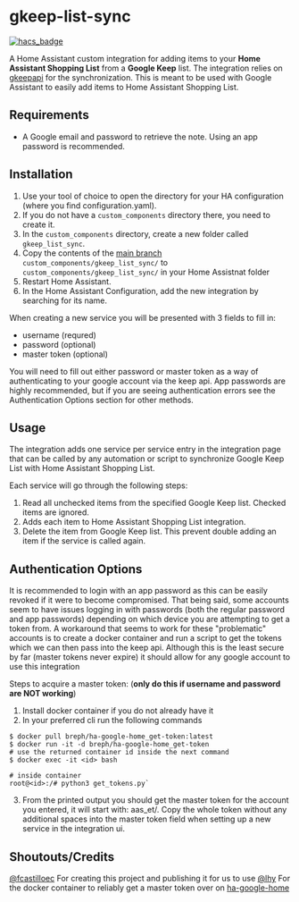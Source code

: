 # gkeep-list-sync

[![hacs_badge](https://img.shields.io/badge/HACS-Custom-41BDF5.svg)](https://github.com/hacs/integration)

A Home Assistant custom integration for adding items to your **Home Assistant Shopping List** from a **Google Keep** list.
The integration relies on [gkeepapi](https://github.com/kiwiz/gkeepapi) for the synchronization.
This is meant to be used with Google Assistant to easily add items to Home Assistant Shopping List.

## Requirements

- A Google email and password to retrieve the note.
  Using an app password is recommended.

## Installation

1. Use your tool of choice to open the directory for your HA configuration (where you find configuration.yaml).
2. If you do not have a `custom_components` directory there, you need to create it.
3. In the `custom_components` directory, create a new folder called `gkeep_list_sync`.
4. Copy the contents of the [main branch](https://github.com/fcastilloec/gkeep-list-sync/tree/main) `custom_components/gkeep_list_sync/` to `custom_components/gkeep_list_sync/` in your Home Assistnat folder
5. Restart Home Assistant.
6. In the Home Assistant Configuration, add the new integration by searching for its name.

When creating a new service you will be presented with 3 fields to fill in: 
- username (requred)
- password (optional)
- master token (optional)

You will need to fill out either password or master token as a way of authenticating to your google account via the keep api. App passwords are highly recommended, but if you are seeing authentication errors see the Authentication Options section for other methods.

## Usage

The integration adds one service per service entry in the integration page that can be called by any automation or script to synchronize Google Keep List with Home Assistant Shopping List.

Each service will go through the following steps:

1. Read all unchecked items from the specified Google Keep list. Checked items are ignored.
2. Adds each item to Home Assistant Shopping List integration.
3. Delete the item from Google Keep list. This prevent double adding an item if the service is called again.


## Authentication Options
It is recommended to login with an app password as this can be easily revoked if it were to become compromised. That being said, some accounts seem to have issues logging in with passwords (both the regular password and app passwords) depending on which device you are attempting to get a token from. A workaround that seems to work for these "problematic" accounts is to create a docker container and run a script to get the tokens which we can then pass into the keep api. Although this is the least secure by far (master tokens never expire) it should allow for any google account to use this integration

Steps to acquire a master token: (**only do this if username and password are NOT working**)
1. Install docker container if you do not already have it
2. In your preferred cli run the following commands

```
$ docker pull breph/ha-google-home_get-token:latest
$ docker run -it -d breph/ha-google-home_get-token
# use the returned container id inside the next command
$ docker exec -it <id> bash

# inside container
root@<id>:/# python3 get_tokens.py`
```

3. From the printed output you should get the master token for the account you entered, it will start with: aas_et/. Copy the whole token without any additional spaces into the master token field when setting up a new service in the integration ui. 


## Shoutouts/Credits
[@fcastilloec](https://github.com/fcastilloec) For creating this project and publishing it for us to use
[@lhy](https://github.com/LeeHanYeong) For the docker container to reliably get a master token over on [ha-google-home](https://github.com/leikoilja/ha-google-home/issues/599#issuecomment-1760800334)
